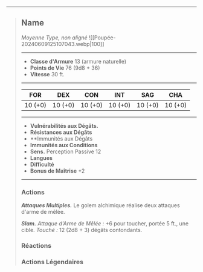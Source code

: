 ___
>## Name
>*Moyenne Type, non aligné*
>![[Poupée-20240609125107043.webp|100]]
>___
>- **Classe d'Armure** 13 (armure naturelle)
>- **Points de Vie** 76 (9d8 + 36)
>- **Vitesse** 30 ft.
>___
>|FOR|DEX|CON|INT|SAG|CHA|
>|:---:|:---:|:---:|:---:|:---:|:---:|
>|10 (+0)|10 (+0)|10 (+0)|10 (+0)|10 (+0)|10 (+0)|
>
>___
>- **Vulnérabilités aux Dégâts.**
>- **Résistances aux Dégâts** 
>- **Immunités aux Dégâts
>- **Immunités aux Conditions** 
>- **Sens.** Perception Passive 12
>- **Langues** 
>- **Difficulté** 
>- **Bonus de Maîtrise** +2
>___
> 
>
>### Actions
>***Attaques Multiples.*** Le golem alchimique réalise deux attaques d'arme de mêlée. 
>
>***Slam.*** *Attaque d'Arme de Mêlée :* +6 pour toucher, portée 5 ft., une cible. *Touché :* 12 (2d8 + 3) dégâts contondants.
>
> ### Réactions
>
> ### Actions Légendaires

